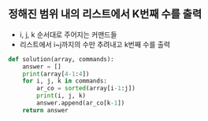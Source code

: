 ## 정해진 범위 내의 리스트에서 K번째 수를 출력
- i, j, k 순서대로 주어지는 커맨드들
- 리스트에서 i~j까지의 수만 추려내고 k번째 수를 출력

```python
def solution(array, commands):
    answer = []
    print(array[4-1:4])
    for i, j, k in commands:
        ar_co = sorted(array[i-1:j])
        print(i, j, k)
        answer.append(ar_co[k-1])
    return answer
